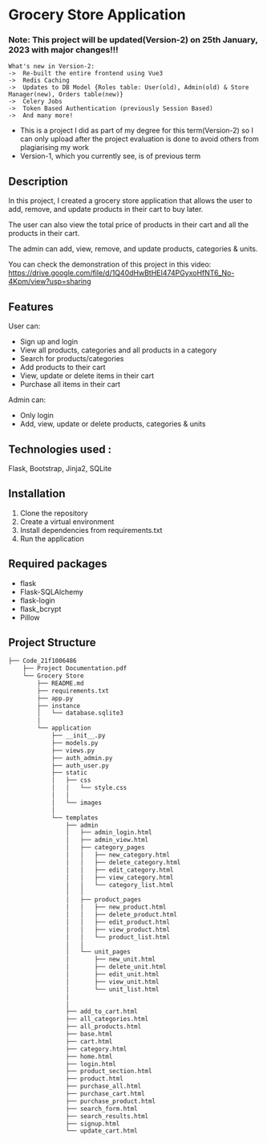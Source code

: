 # Grocery Store Application

### Note: This project will be updated(Version-2) on 25th January, 2023 with major changes!!! 

```
What's new in Version-2:
->  Re-built the entire frontend using Vue3
->  Redis Caching
->  Updates to DB Model {Roles table: User(old), Admin(old) & Store Manager(new), Orders table(new)}
->  Celery Jobs
->  Token Based Authentication (previously Session Based)
->  And many more!
```

-  This is a project I did as part of my degree for this term(Version-2) so I can only upload after the project evaluation is done to avoid others from plagiarising my work
-  Version-1, which you currently see, is of previous term

## Description

In this project, I created a grocery store application that allows the user to add, remove, and update products in their cart to buy later.

The user can also view the total price of products in their cart and all the products in their cart.

The admin can add, view, remove, and update products, categories & units.

You can check the demonstration of this project in this video:  
https://drive.google.com/file/d/1Q40dHwBtHEI474PGyxoHfNT6_No-4Kpm/view?usp=sharing

## Features

User can:

-   Sign up and login
-   View all products, categories and all products in a category
-   Search for products/categories
-   Add products to their cart
-   View, update or delete items in their cart
-   Purchase all items in their cart

Admin can:

-   Only login
-   Add, view, update or delete products, categories & units

## Technologies used :

Flask, Bootstrap, Jinja2, SQLite

## Installation

1. Clone the repository
2. Create a virtual environment
3. Install dependencies from requirements.txt
4. Run the application

## Required packages

-   flask
-   Flask-SQLAlchemy
-   flask-login
-   flask_bcrypt
-   Pillow

## Project Structure

```bash
├── Code_21f1006486
    ├── Project Documentation.pdf
    └── Grocery Store
        ├── README.md
        ├── requirements.txt
        ├── app.py
        ├── instance
        │   └── database.sqlite3
        │
        └── application
            ├── __init__.py
            ├── models.py
            ├── views.py
            ├── auth_admin.py
            ├── auth_user.py
            ├── static
            │   ├── css
            │   │   └── style.css
            │   │
            │   └── images
            │
            └── templates
                ├── admin
                │   ├── admin_login.html
                │   ├── admin_view.html
                │   ├── category_pages
                │   │   ├── new_category.html
                │   │   ├── delete_category.html
                │   │   ├── edit_category.html
                │   │   ├── view_category.html
                │   │   └── category_list.html
                │   │
                │   ├── product_pages
                │   │   ├── new_product.html
                │   │   ├── delete_product.html
                │   │   ├── edit_product.html
                │   │   ├── view_product.html
                │   │   └── product_list.html
                │   │
                │   └── unit_pages
                │       ├── new_unit.html
                │       ├── delete_unit.html
                │       ├── edit_unit.html
                │       ├── view_unit.html
                │       └── unit_list.html
                │
                │
                ├── add_to_cart.html
                ├── all_categories.html
                ├── all_products.html
                ├── base.html
                ├── cart.html
                ├── category.html
                ├── home.html
                ├── login.html
                ├── product_section.html
                ├── product.html
                ├── purchase_all.html
                ├── purchase_cart.html
                ├── purchase_product.html
                ├── search_form.html
                ├── search_results.html
                ├── signup.html
                └── update_cart.html
```

##
